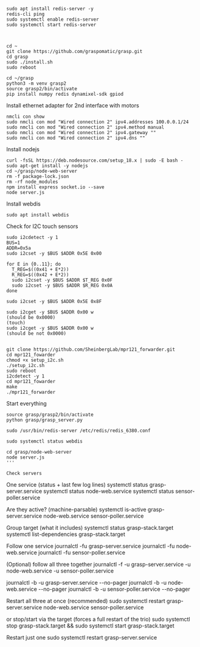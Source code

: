 ```
sudo apt install redis-server -y
redis-cli ping
sudo systemctl enable redis-server
sudo systemctl start redis-server



cd ~
git clone https://github.com/graspomatic/grasp.git
cd grasp
sudo ./install.sh
sudo reboot

cd ~/grasp
python3 -m venv grasp2
source grasp2/bin/activate
pip install numpy redis dynamixel-sdk gpiod

```

Install ethernet adapter for 2nd interface with motors

```
nmcli con show
sudo nmcli con mod "Wired connection 2" ipv4.addresses 100.0.0.1/24
sudo nmcli con mod "Wired connection 2" ipv4.method manual
sudo nmcli con mod "Wired connection 2" ipv4.gateway ""
sudo nmcli con mod "Wired connection 2" ipv4.dns ""

```

Install nodejs

```
curl -fsSL https://deb.nodesource.com/setup_18.x | sudo -E bash -
sudo apt-get install -y nodejs
cd ~/grasp/node-web-server
rm -f package‑lock.json  
rm -rf node_modules
npm install express socket.io --save
node server.js
```

Install webdis
```
sudo apt install webdis
```

Check for I2C touch sensors
```
sudo i2cdetect -y 1
BUS=1
ADDR=0x5a
sudo i2cset -y $BUS $ADDR 0x5E 0x00

for E in {0..11}; do
  T_REG=$((0x41 + E*2))
  R_REG=$((0x42 + E*2))
  sudo i2cset -y $BUS $ADDR $T_REG 0x0F
  sudo i2cset -y $BUS $ADDR $R_REG 0x0A
done

sudo i2cset -y $BUS $ADDR 0x5E 0x8F

sudo i2cget -y $BUS $ADDR 0x00 w
(should be 0x0000)
(touch)
sudo i2cget -y $BUS $ADDR 0x00 w
(should be not 0x0000)


git clone https://github.com/SheinbergLab/mpr121_forwarder.git
cd mpr121_fowarder
chmod +x setup_i2c.sh
./setup_i2c.sh
sudo reboot
i2cdetect -y 1
cd mpr121_fowarder
make
./mpr121_forwarder 

```


Start everything
```
source grasp/grasp2/bin/activate
python grasp/grasp_server.py

sudo /usr/bin/redis-server /etc/redis/redis_6380.conf

sudo systemctl status webdis

cd grasp/node-web-server
node server.js
'''

Check servers

```
One service (status + last few log lines)
systemctl status grasp-server.service
systemctl status node-web.service
systemctl status sensor-poller.service

Are they active? (machine-parsable)
systemctl is-active grasp-server.service node-web.service sensor-poller.service

Group target (what it includes)
systemctl status grasp-stack.target
systemctl list-dependencies grasp-stack.target

Follow one service
journalctl -fu grasp-server.service
journalctl -fu node-web.service
journalctl -fu sensor-poller.service

(Optional) follow all three together
journalctl -f -u grasp-server.service -u node-web.service -u sensor-poller.service

journalctl -b -u grasp-server.service --no-pager
journalctl -b -u node-web.service --no-pager
journalctl -b -u sensor-poller.service --no-pager

Restart all three at once (recommended)
sudo systemctl restart grasp-server.service node-web.service sensor-poller.service

or stop/start via the target (forces a full restart of the trio)
sudo systemctl stop grasp-stack.target && sudo systemctl start grasp-stack.target

Restart just one
sudo systemctl restart grasp-server.service

```



